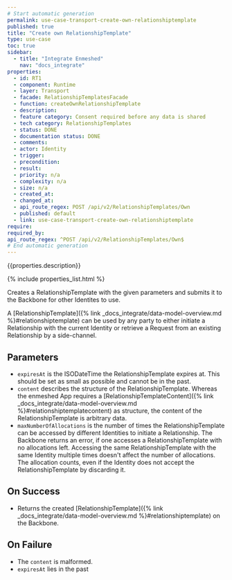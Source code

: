 ```yaml
---
# Start automatic generation
permalink: use-case-transport-create-own-relationshiptemplate
published: true
title: "Create own RelationshipTemplate"
type: use-case
toc: true
sidebar:
  - title: "Integrate Enmeshed"
    nav: "docs_integrate"
properties:
  - id: RT1
  - component: Runtime
  - layer: Transport
  - facade: RelationshipTemplatesFacade
  - function: createOwnRelationshipTemplate
  - description:
  - feature category: Consent required before any data is shared
  - tech category: RelationshipTemplates
  - status: DONE
  - documentation status: DONE
  - comments:
  - actor: Identity
  - trigger:
  - precondition:
  - result:
  - priority: n/a
  - complexity: n/a
  - size: n/a
  - created_at:
  - changed_at:
  - api_route_regex: POST /api/v2/RelationshipTemplates/Own
  - published: default
  - link: use-case-transport-create-own-relationshiptemplate
require:
required_by:
api_route_regex: ^POST /api/v2/RelationshipTemplates/Own$
# End automatic generation
---
```


{{properties.description}}

{% include properties_list.html %}

Creates a RelationshipTemplate with the given parameters and submits it to the Backbone for other Identites to use.

A [RelationshipTemplate]({% link _docs_integrate/data-model-overview.md %}#relationshiptemplate) can be used by any party to either initiate a Relationship with the current Identity or retrieve a Request from an existing Relationship by a side-channel.

## Parameters

- `expiresAt` is the ISODateTime the RelationshipTemplate expires at. This should be set as small as possible and cannot be in the past.
- `content` describes the structure of the RelationshipTemplate. Whereas the enmeshed App requires a [RelationshipTemplateContent]({% link _docs_integrate/data-model-overview.md %}#relationshiptemplatecontent) as structure, the content of the RelationshipTemplate is arbitrary data.
- `maxNumberOfAllocations` is the number of times the RelationshipTemplate can be accessed by different Identities to initiate a Relationship. The Backbone returns an error, if one accesses a RelationshipTemplate with no allocations left. Accessing the same RelationshipTemplate with the same Identity multiple times doesn't affect the number of allocations. The allocation counts, even if the Identity does not accept the RelationshipTemplate by discarding it.

## On Success

- Returns the created [RelationshipTemplate]({% link _docs_integrate/data-model-overview.md %}#relationshiptemplate) on the Backbone.

## On Failure

- The `content` is malformed.
- `expiresAt` lies in the past
